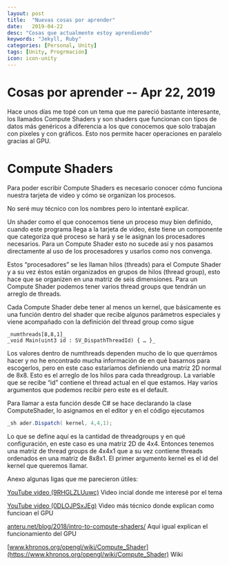 ```yaml
---
layout: post
title:  "Nuevas cosas por aprender"
date:   2019-04-22
desc: "Cosas que actualmente estoy aprendiendo"
keywords: "Jekyll, Ruby"
categories: [Personal, Unity]
tags: [Unity, Progrmación]
icon: icon-unity
---
```


# Cosas por aprender -- Apr 22, 2019

Hace unos días me topé con un tema que me pareció bastante interesante, los llamados Compute Shaders y son shaders que funcionan con tipos de datos más genéricos a diferencia a los que conocemos que solo trabajan con pixeles y con gráficos. Esto nos permite hacer operaciones en paralelo gracias al GPU.


# Compute Shaders

Para poder escribir Compute Shaders es necesario conocer cómo funciona nuestra tarjeta de video  y cómo se organizan los procesos.

No seré muy técnico con los nombres pero lo intentaré explicar.

Un shader como el que conocemos tiene un proceso muy bien definido, cuando este programa llega a la tarjeta de video, éste tiene un componente que categoriza qué proceso se hará y se le asignan los procesadores necesarios. Para un Compute Shader esto no sucede así y nos pasamos directamente al uso de los procesadores y usarlos como nos convenga.

Estos “procesadores” se les llaman hilos (threads) para el Compute Shader y a su vez éstos están organizados en grupos de hilos (thread group), esto hace que se organizen en una matriz de seis dimensiones. Para un Compute Shader podemos tener varios thread groups que tendrán un arreglo de threads.

Cada Compute Shader debe tener al menos un kernel, que básicamente es una función dentro del shader que recibe algunos parámetros especiales y viene acompañado con la definición del thread group como sigue 
```
_numthreads[8,8,1]_
_void Main(uint3 id : SV_DispathThreadId) { … }_
```
Los valores dentro de numthreads dependen mucho de lo que querrámos hacer y no he encontrado mucha información de en qué basarnos para escogerlos, pero en este caso estaríamos definiendo una matriz 2D normal de 8x8. Esto es el arreglo de los hilos para cada threadgroup. La variable que se recibe “id” contiene el thread actual en el que estamos. Hay varios argumentos que podemos recibir pero este es el default.

Para llamar a esta función desde C# se hace declarando la clase ComputeShader, lo asignamos en el editor y en el código ejecutamos 
```c#
_sh ader.Dispatch( kernel, 4,4,1);
```
Lo que se define aquí es la cantidad de threadgroups y en qué configuración, en este caso es una matriz 2D de 4x4. Entonces tenemos una matriz de thread groups de 4x4x1 que a su vez contiene threads ordenados en una matriz de 8x8x1. El primer argumento kernel es el id del kernel que queremos llamar.

Anexo algunas ligas que me parecieron útiles:

[YouTube video (9RHGLZLUuwc)](https://www.youtube.com/watch?v=9RHGLZLUuwc) Video incial donde me interesé por el tema

[YouTube video (0DLOJPSxJEg)](https://www.youtube.com/watch?v=0DLOJPSxJEg&t=2159s) Video más técnico donde explican como funcioan el GPU

[anteru.net/blog/2018/intro-to-compute-shaders/](https://anteru.net/blog/2018/intro-to-compute-shaders/) Aquí igual explican el funcionamiento del GPU

[www.khronos.org/opengl/wiki/Compute_Shader](https://www.khronos.org/opengl/wiki/Compute_Shader) Wiki 

